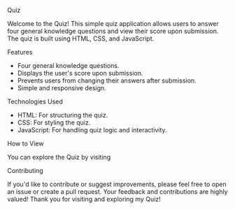 Quiz

Welcome to the Quiz! This simple quiz application allows users to answer four general knowledge questions and view their score upon submission. The quiz is built using HTML, CSS, and JavaScript.

Features

- Four general knowledge questions.
- Displays the user's score upon submission.
- Prevents users from changing their answers after submission.
- Simple and responsive design.

Technologies Used

- HTML: For structuring the quiz.
- CSS: For styling the quiz.
- JavaScript: For handling quiz logic and interactivity.

How to View

You can explore the Quiz by visiting 

Contributing

If you'd like to contribute or suggest improvements, please feel free to open an issue or create a pull request. Your feedback and contributions are highly valued!
Thank you for visiting and exploring my Quiz!
